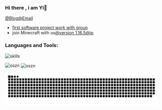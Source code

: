 ### Hi there , i am Yi👋
[@Blog](http://42.193.170.22/)[@Email](1091756452@qq.com)

* [first software project work with group](https://github.com/oszn/wb)
* join Minecraft with us[@version 1.16.5](java)[@ip](42.193.170.22)

<h3 align="left">Languages and Tools:</h3>

![skills](https://skillicons.dev/icons?i=java,cpp,redis,git,py,linux,md,mysql,stackoverflow,kafka,rabbitmq,vscode,pytorch,spring)


<p><img align="left" src="https://github-readme-stats.vercel.app/api/top-langs?username=oszn&show_icons=true&locale=en&layout=compact" alt="oszn" /></p>
<p>&nbsp;<img align="center" src="https://github-readme-stats.vercel.app/api?username=oszn&show_icons=true&locale=en" alt="oszn" /></p>

![commit](https://raw.githubusercontent.com/oszn/oszn/main/assets/github-contribution-grid-snake.svg)


